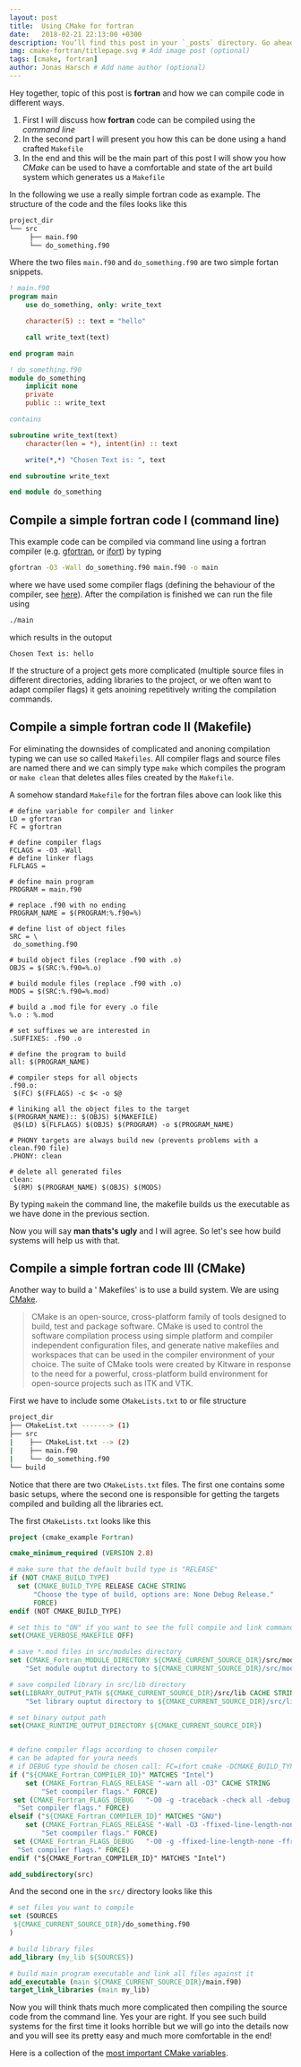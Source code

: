 ```yaml
---
layout: post
title:  Using CMake for fortran
date:   2018-02-21 22:13:00 +0300
description: You’ll find this post in your `_posts` directory. Go ahead and edit it and re-build the site to see your changes. # Add post description (optional)
img: cmake-fortran/titlepage.svg # Add image post (optional)
tags: [cmake, fortran]
author: Jonas Harsch # Add name author (optional)
---
```


Hey together,
topic of this post is **fortran** and how we can compile code in different ways.

1. First I will discuss how **fortran** code can be compiled using the *command line*
2. In the second part I will present you how this can be done using a hand crafted `Makefile`
3. In the end and this will be the main part of this post I will show you how *CMake* can be used to have a comfortable and state of the art build system which generates us a `Makefile`

In the following we use a really simple fortran code as example. The structure of the code and the files looks like this

```bash
project_dir
└── src
     ├── main.f90
     └── do_something.f90
```

Where the two files `main.f90` and `do_something.f90` are two simple fortan snippets.

```fortran
! main.f90
program main
    use do_something, only: write_text

    character(5) :: text = "hello"

    call write_text(text)

end program main

! do_something.f90
module do_something
    implicit none
    private
    public :: write_text

contains

subroutine write_text(text)
    character(len = *), intent(in) :: text

    write(*,*) "Chosen Text is: ", text

end subroutine write_text

end module do_something
```

## Compile a simple fortran code I (command line)

This example code can be compiled via command line using a fortran compiler (e.g. [gfortran](https://gcc.gnu.org/wiki/GFortran), or [ifort](https://software.intel.com/en-us/fortran-compilers)) by typing

```bash
gfortran -O3 -Wall do_something.f90 main.f90 -o main
```

where we have used some compiler flags (defining the behaviour of the compiler, see [here](https://gcc.gnu.org/onlinedocs/gfortran/Option-Summary.html)). After the compilation is finished we can run the file using

```bash
./main
```

which results in the outoput

```
Chosen Text is: hello
```

If the structure of a project gets more complicated (multiple source files in different directories, adding libraries to the project, or we often want to adapt compiler flags) it gets anoining repetitively writing the compilation commands.

## Compile a simple fortran code II (Makefile)

For eliminating the downsides of complicated and anoning compilation typing we can use so called `Makefiles`. All compiler flags and source files are named there and we can simply type `make` which compiles the program or `make clean` that deletes alles files created by the `Makefile`.

A somehow standard `Makefile` for the fortran files above can look like this

```
# define variable for compiler and linker
LD = gfortran
FC = gfortran

# define compiler flags
FCLAGS = -O3 -Wall
# define linker flags
FLFLAGS =

# define main program
PROGRAM = main.f90

# replace .f90 with no ending
PROGRAM_NAME = $(PROGRAM:%.f90=%)

# define list of object files
SRC = \
 do_something.f90

# build object files (replace .f90 with .o)
OBJS = $(SRC:%.f90=%.o)

# build module files (replace .f90 with .o)
MODS = $(SRC:%.f90=%.mod)

# build a .mod file for every .o file
%.o : %.mod

# set suffixes we are interested in
.SUFFIXES: .f90 .o

# define the program to build
all: $(PROGRAM_NAME)

# compiler steps for all objects
.f90.o:
 $(FC) $(FFLAGS) -c $< -o $@

# liniking all the object files to the target
$(PROGRAM_NAME):: $(OBJS) $(MAKEFILE)
 @$(LD) $(FLFLAGS) $(OBJS) $(PROGRAM) -o $(PROGRAM_NAME)

# PHONY targets are always build new (prevents problems with a clean.f90 file)
.PHONY: clean

# delete all generated files
clean:
 $(RM) $(PROGRAM_NAME) $(OBJS) $(MODS)
```

By typing `make`in the command line, the makefile builds us the executable as we have done in the previous section.

Now you will say **man thats's ugly** and I will agree. So let's see how build systems will help us with that.

## Compile a simple fortran code III (CMake)

Another way to build a ' Makefiles'  is to use a build system. We are using [CMake](https://cmake.org/).

>CMake is an open-source, cross-platform family of tools designed to build, test and package software. CMake is used to control the software compilation process using simple platform and compiler independent configuration files, and generate native makefiles and workspaces that can be used in the compiler environment of your choice. The suite of CMake tools were created by Kitware in response to the need for a powerful, cross-platform build environment for open-source projects such as ITK and VTK.

First we have to include some `CMakeLists.txt` to or file structure

```bash
project_dir
├── CMakeList.txt -------> (1)
├── src
|    ├── CMakeList.txt --> (2)
|    ├── main.f90
|    └── do_something.f90
└── build
```

Notice that there are two `CMakeLists.txt` files. The first one contains some basic setups, where the second one is responsible for getting the targets compiled and building all the libraries ect.

The first `CMakeLists.txt` looks like this

```cmake
project (cmake_example Fortran)

cmake_minimum_required (VERSION 2.8)

# make sure that the default build type is "RELEASE"
if (NOT CMAKE_BUILD_TYPE)
  set (CMAKE_BUILD_TYPE RELEASE CACHE STRING
      "Choose the type of build, options are: None Debug Release."
      FORCE)
endif (NOT CMAKE_BUILD_TYPE)

# set this to "ON" if you want to see the full compile and link commands instead of only the shortened ones
set(CMAKE_VERBOSE_MAKEFILE OFF)

# save *.mod files in src/modules directory
set (CMAKE_Fortran_MODULE_DIRECTORY ${CMAKE_CURRENT_SOURCE_DIR}/src/modules CACHE STRING
    "Set module ouptut directory to ${CMAKE_CURRENT_SOURCE_DIR}/src/modules" FORCE)

# save compiled library in src/lib directory
set(LIBRARY_OUTPUT_PATH ${CMAKE_CURRENT_SOURCE_DIR}/src/lib CACHE STRING
    "Set library ouptut directory to ${CMAKE_CURRENT_SOURCE_DIR}/src/lib" FORCE)

# set binary output path
set(CMAKE_RUNTIME_OUTPUT_DIRECTORY ${CMAKE_CURRENT_SOURCE_DIR})


# define compiler flags according to chosen compiler
# can be adapted for youra needs
# if DEBUG type should be chosen call: FC=ifort cmake -DCMAKE_BUILD_TYPE=DEBUG .
if ("${CMAKE_Fortran_COMPILER_ID}" MATCHES "Intel")
    set (CMAKE_Fortran_FLAGS_RELEASE "-warn all -O3" CACHE STRING
        "Set coompiler flags." FORCE)
 set (CMAKE_Fortran_FLAGS_DEBUG   "-O0 -g -traceback -check all -debug all" CACHE STRING
  "Set compiler flags." FORCE)
elseif ("${CMAKE_Fortran_COMPILER_ID}" MATCHES "GNU")
    set (CMAKE_Fortran_FLAGS_RELEASE "-Wall -O3 -ffixed-line-length-none -ffree-line-length-none" CACHE STRING
        "Set coompiler flags." FORCE)
 set (CMAKE_Fortran_FLAGS_DEBUG   "-O0 -g -ffixed-line-length-none -ffree-line-length-none" CACHE STRING
  "Set compiler flags." FORCE)
endif ("${CMAKE_Fortran_COMPILER_ID}" MATCHES "Intel")

add_subdirectory(src)
```

And the second one in the `src/` directory looks like this

```cmake
# set files you want to compile
set (SOURCES
 ${CMAKE_CURRENT_SOURCE_DIR}/do_something.f90
)

# build library files
add_library (my_lib ${SOURCES})

# build main program executable and link all files against it
add_executable (main ${CMAKE_CURRENT_SOURCE_DIR}/main.f90)
target_link_libraries (main my_lib)
```

Now you will think thats much more complicated then compiling the source code from the command line. Yes your are right. If you see such build systems for the first time it looks horrible but we will go into the details now and you will see its pretty easy and much more comfortable in the end!

Here is a collection of the [most important CMake variables](https://cmake.org/Wiki/CMake_Useful_Variables).

